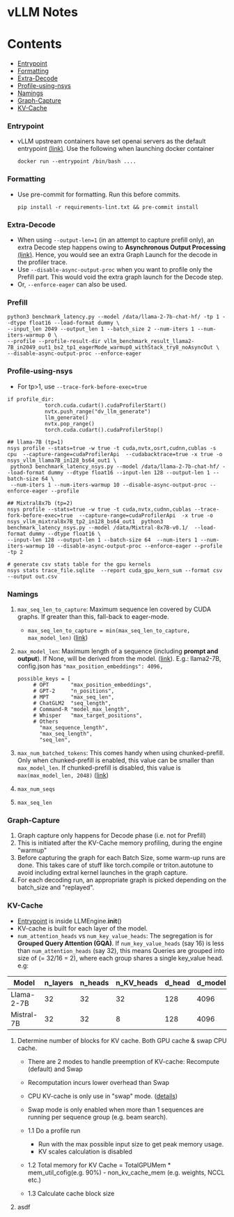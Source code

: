 # vLLM Notes


# Contents
 - [Entrypoint](#Entrypoint) 
 - [Formatting](#Formatting)
 - [Extra-Decode](#Extra-Decode)
 - [Profile-using-nsys](#Profile-using-nsys)
 - [Namings](#Namings)
 - [Graph-Capture](#Graph-Capture)
 - [KV-Cache](#KV-Cache)



### Entrypoint
- vLLM upstream containers have set openai servers as the default entrypoint [(link)](https://github.com/vllm-project/vllm/blob/bc1bdecebf76cca0dfafe4924d529b30c8a24795/Dockerfile#L278). Use the following when launching docker container
  ```
  docker run --entrypoint /bin/bash ....
  ```

### Formatting
- Use pre-commit for formatting. Run this before commits.
    ```
    pip install -r requirements-lint.txt && pre-commit install
    ```
### Extra-Decode
- When using `--output-len=1` (in an attempt to capture prefill only), an extra Decode step happens owing to **Asynchronous Output Processing** [(link)]([url](https://blog.vllm.ai/2024/09/05/perf-update.html)). Hence, you would see an extra Graph Launch for the decode in the profiler trace.
- Use `--disable-async-output-proc` when you want to profile only the Prefill part. This would void the extra graph launch for the Decode step.
- Or, `--enforce-eager` can also be used.

### Prefill
```
python3 benchmark_latency.py --model /data/llama-2-7b-chat-hf/ -tp 1 --dtype float16 --load-format dummy \
--input_len 2049 --output_len 1 --batch_size 2 --num-iters 1 --num-iters-warmup 0 \
--profile --profile-result-dir vllm_benchmark_result_llama2-7B_in2049_out1_bs2_tp1_eagerMode_warmup0_withStack_try8_noAsyncOut \
--disable-async-output-proc --enforce-eager
```

### Profile-using-nsys
- For tp>1, use `--trace-fork-before-exec=true`
```
if profile_dir:
            torch.cuda.cudart().cudaProfilerStart()
            nvtx.push_range("dv_llm_generate")
            llm_generate()
            nvtx.pop_range()
            torch.cuda.cudart().cudaProfilerStop()
```
```
## llama-7B (tp=1)
nsys profile --stats=true -w true -t cuda,nvtx,osrt,cudnn,cublas -s cpu  --capture-range=cudaProfilerApi  --cudabacktrace=true -x true -o nsys_vllm_llama7B_in128_bs64_out1 \
 python3 benchmark_latency_nsys.py --model /data/llama-2-7b-chat-hf/ --load-format dummy --dtype float16 --input-len 128 --output-len 1 --batch-size 64 \
 --num-iters 1 --num-iters-warmup 10 --disable-async-output-proc --enforce-eager --profile
```
```
## Mixtral8x7b (tp=2)
nsys profile --stats=true -w true -t cuda,nvtx,cudnn,cublas --trace-fork-before-exec=true  --capture-range=cudaProfilerApi  -x true -o nsys_vllm_mixtral8x7B_tp2_in128_bs64_out1  python3 benchmark_latency_nsys.py --model /data/Mixtral-8x7B-v0.1/  --load-format dummy --dtype float16 \
--input-len 128 --output-len 1 --batch-size 64  --num-iters 1 --num-iters-warmup 10 --disable-async-output-proc --enforce-eager --profile -tp 2

```
```
# generate csv stats table for the gpu kernels
nsys stats trace_file.sqlite  --report cuda_gpu_kern_sum --format csv --output out.csv
```

### Namings

1. `max_seq_len_to_capture`: Maximum sequence len covered by CUDA graphs. If greater than this, fall-back to eager-mode.
   - `max_seq_len_to_capture = min(max_seq_len_to_capture, max_model_len)` ([link](https://github.com/vllm-project/vllm/blob/d84cef76eb9e16190cfdd97ae24511c8c819f179/vllm/config.py#L635))
3. `max_model_len`: Maximum length of a sequence (including **prompt and output**). If None, will be derived from the model. ([link](https://github.com/vllm-project/vllm/blob/d84cef76eb9e16190cfdd97ae24511c8c819f179/vllm/config.py#L2410)). E.g.: llama2-7B, config.json has `"max_position_embeddings": 4096,`
      ```
      possible_keys = [
           # OPT       "max_position_embeddings", 
           # GPT-2     "n_positions",
           # MPT       "max_seq_len",
           # ChatGLM2  "seq_length",
           # Command-R "model_max_length",
           # Whisper   "max_target_positions",
           # Others
             "max_sequence_length",
             "max_seq_length",
             "seq_len",
      ```
    
5. `max_num_batched_tokens`:  This comes handy when using chunked-prefill. Only when chunked-prefill is enabled, this value can be smaller than `max_model_len`. If chunked-prefill is disabled, this value is `max(max_model_len, 2048)` ([link](https://github.com/vllm-project/vllm/blob/d84cef76eb9e16190cfdd97ae24511c8c819f179/vllm/config.py#L1546))
6. `max_num_seqs`
7. `max_seq_len`

### Graph-Capture
1. Graph capture only happens for Decode phase (i.e. not for Prefill)
2. This is initiated after the KV-Cache memory profiling, during the engine "warmup"
3. Before capturing the graph for each Batch Size, some warm-up runs are done. This takes care of stuff like torch.compile or triton.autotune to avoid including extral kernel launches in the graph capture.
4. For each decoding run, an appropriate graph is picked depending on the batch_size and "replayed".

### KV-Cache

- [Entrypoint]([url](https://github.com/vllm-project/vllm/blob/d374f04a337dbd4aab31484b6fa2d4a5f20c2116/vllm/engine/llm_engine.py#L277)) is inside LLMEngine.__init__() 
- KV-cache is built for each layer of the model.
- `num_attention_heads` vs `num_key_value_heads`: The segregation is for **Grouped Query Attention (GQA)**. If `num_key_value_heads` (say 16) is less than `num_attention_heads` (say 32), this means Queries are grouped into size of (= 32/16 = 2), where each group shares a single key_value head. e.g:

| Model | n_layers    | n_heads | n_KV_heads | d_head | d_model | Attention |
| ----- | ----------- | ------- | ---------- | ------ | ------- | --------- |
| Llama-2-7B  | 32      | 32         | 32     | 128     | 4096      | MHA |
|Mistral-7B	  | 32	     | 32	        | 8     	| 128    	| 4096     	| GQA |
   
1. Determine number of blocks for KV cache. Both GPU cache & swap CPU cache.
    - There are 2 modes to handle preemption of KV-cache: Recompute (default) and Swap
    - Recomputation incurs lower overhead than Swap
    - CPU KV-cache is only use in "swap" mode. ([details]([url](https://github.com/vllm-project/vllm/issues/2853#issuecomment-1943920316)))
    - Swap mode is only enabled when more than 1 sequences are running per sequence group (e.g. beam search).
  

    - 1.1 Do a profile run
       - Run with the max possible input size to get peak memory usage.
       - KV scales calculation is disabled
    - 1.2 Total memory for KV Cache = TotalGPUMem * mem_util_cofig(e.g. 90%)  -  non_kv_cache_mem (e.g. weights, NCCL etc.)
    - 1.3 Calculate cache block size
3. asdf

